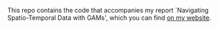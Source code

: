 This repo contains the code that accompanies my report `Navigating Spatio-Temporal Data with GAMs', which you can find [on my website](https://jameshbailie.github.io/Papers/papers/navigate-GAMs.pdf).